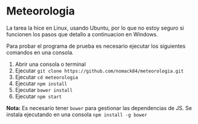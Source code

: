 Meteorologia
============

La tarea la hice en Linux, usando Ubuntu, por lo que no estoy seguro si funcionen los pasos que detallo a 
continuacion en Windows.

Para probar el programa de prueba es necesario ejecutar los siguientes comandos en una consola.

1. Abrir una consola o terminal
2. Ejecutar `git clone https://github.com/nomack84/meteorologia.git`
3. Ejecutar `cd meteorologia`
4. Ejecutar `npm install`
5. Ejecutar `bower install`
6. Ejecutar `npm start`

**Nota:** Es necesario tener `bower` para gestionar las dependencias de JS. Se instala ejecutando 
en una consola `npm install -g bower`